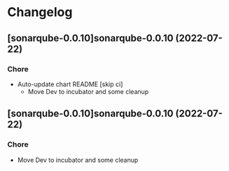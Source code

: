 # Changelog



## [sonarqube-0.0.10]sonarqube-0.0.10 (2022-07-22)

### Chore

- Auto-update chart README [skip ci]
  - Move Dev to incubator and some cleanup




## [sonarqube-0.0.10]sonarqube-0.0.10 (2022-07-22)

### Chore

- Move Dev to incubator and some cleanup
